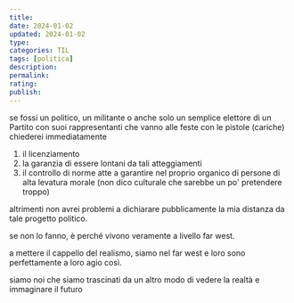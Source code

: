 ```yaml
---
title: 
date: 2024-01-02
updated: 2024-01-02
type: 
categories: TIL
tags: [politica]
description: 
permalink: 
rating: 
publish: 
---
```

se fossi un politico, un militante o anche solo un semplice elettore di un Partito con suoi rappresentanti che vanno alle feste con le pistole (cariche) chiederei immediatamente

1. il licenziamento
2. la garanzia di essere lontani da tali atteggiamenti
3. il controllo di norme atte a garantire nel proprio organico di persone di alta levatura morale (non dico culturale che sarebbe un po' pretendere troppo)

altrimenti non avrei problemi a dichiarare pubblicamente la mia distanza da tale progetto politico.

se non lo fanno, è perché vivono veramente a livello far west.

a mettere il cappello del realismo, siamo nel far west e loro sono perfettamente a loro agio così.

siamo noi che siamo trascinati da un altro modo di vedere la realtà e immaginare il futuro